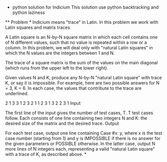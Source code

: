 *  python solution for Indicium
This solution use python backtracking and python laziness

** Problem
 *
 Indicium means "trace" in Latin. In this problem we work with Latin squares and matrix traces.

 A Latin square is an N-by-N square matrix in which each cell contains one of N different values, such that no value is repeated within a row or a column. In this problem, we will deal only with "natural Latin squares" in which the N values are the integers between 1 and N.

 The trace of a square matrix is the sum of the values on the main diagonal (which runs from the upper left to the lower right).

 Given values N and K, produce any N-by-N "natural Latin square" with trace K, or say it is impossible. For example, here are two possible answers for N = 3, K = 6. In each case, the values that contribute to the trace are underlined.

 2 1 3   3 1 2
 3 2 1   1 2 3
 1 3 2   2 3 1
 Input

 The first line of the input gives the number of test cases, T. T test cases follow. Each consists of one line containing two integers N and K: the desired size of the matrix and the desired trace.
 Output

 For each test case, output one line containing Case #x: y, where x is the test case number (starting from 1) and y is IMPOSSIBLE if there is no answer for the given parameters or POSSIBLE otherwise. In the latter case, output N more lines of N integers each, representing a valid "natural Latin square" with a trace of K, as described above. 
 *
